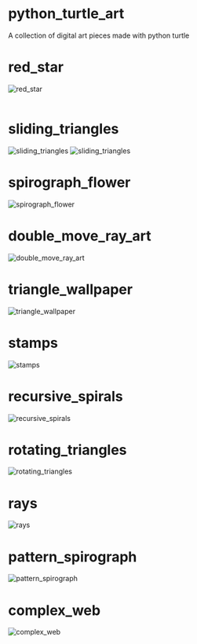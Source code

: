 # python_turtle_art
A collection of digital art pieces made with python turtle

# red_star
![red_star](red_star/redStar.png)
<br>
<br>

# sliding_triangles
![sliding_triangles](sliding_triangles/slidingTriangles.png "sliding_triangles")
![sliding_triangles](sliding_triangles/script_output.png "script_output")

# spirograph_flower
![spirograph_flower](spirograph_flower/flower.png "spirograph_flower")

# double_move_ray_art
![double_move_ray_art](double_move_ray_art/doubleMoveRayArt.png "double_move_ray_art")

# triangle_wallpaper
![triangle_wallpaper](triangle_wallpaper/filled.png "triangle_wallpaper")

# stamps
![stamps](stamps/stamps.gif "stamps")

# recursive_spirals
![recursive_spirals](recursive_spirals/recursiveSpirals.png "recursive_spirals")

# rotating_triangles
![rotating_triangles](rotating_triangles/rotatingTriangles.png "rotating_triangles")

# rays
![rays](rays/rays.png "rays")

# pattern_spirograph
![pattern_spirograph](pattern_spirograph/patternSpirograph.png)

# complex_web
![complex_web](complex_web/output.gif)

